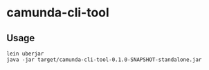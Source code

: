 # camunda-cli-tool

## Usage

```
lein uberjar
java -jar target/camunda-cli-tool-0.1.0-SNAPSHOT-standalone.jar
```
